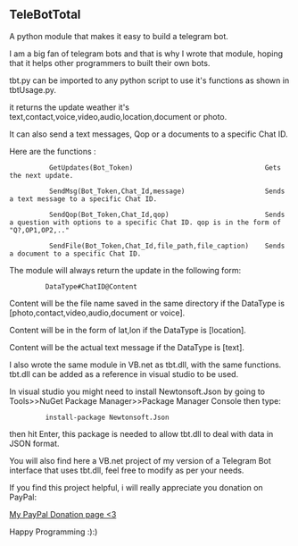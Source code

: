 ## TeleBotTotal
A python module that makes it easy to build a telegram bot.

I am a big fan of telegram bots and that is why I wrote that module, hoping that it helps other programmers to built their own bots.

tbt.py can be imported to any python script to use it's functions as shown in tbtUsage.py.

it returns the update weather it's text,contact,voice,video,audio,location,document or photo.

It can also send a text messages, Qop or a documents to a specific Chat ID.

Here are the functions :

              
              GetUpdates(Bot_Token)                                 Gets the next update.
              
              SendMsg(Bot_Token,Chat_Id,message)                    Sends a text message to a specific Chat ID.
              
              SendQop(Bot_Token,Chat_Id,qop)                        Sends a question with options to a specific Chat ID. qop is in the form of "Q?,OP1,OP2,.."    
              
              SendFile(Bot_Token,Chat_Id,file_path,file_caption)    Sends a document to a specific Chat ID.
              
                

The module will always return the update in the following form:
 
             DataType#ChatID@Content

Content will be the file name saved in the same directory if the DataType is [photo,contact,video,audio,document or voice].

Content will be in the form of lat,lon if the DataType is [location].

Content will be the actual text message if the DataType is [text].

I also wrote the same module in VB.net as tbt.dll, with the same functions. tbt.dll can be added as a reference in visual studio to be used.

In visual studio you might need to install Newtonsoft.Json by going to Tools>>NuGet Package Manager>>Package Manager Console then type:

             install-package Newtonsoft.Json
             
then hit Enter, this package is needed to allow tbt.dll to deal with data in JSON format.

You will also find here a VB.net project of my version of a Telegram Bot interface that uses tbt.dll, feel free to modify as per your needs.

If you find this project helpful, i will really appreciate you donation on PayPal:

  [My PayPal Donation page <3](https://www.paypal.com/donate/?hosted_button_id=DSKMZNGFWLM2W)
             
Happy Programming :):)

        
